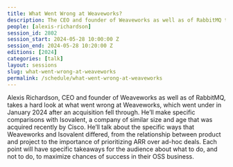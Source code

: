 ```yaml
---
title: What Went Wrong at Weaveworks?
description: The CEO and founder of Weaveworks as well as of RabbitMQ takes a hard look at what went wrong at Weaveworks.
people: [alexis-richardson]
session_id: 2802
session_start: 2024-05-28 10:00:00 Z
session_end: 2024-05-28 10:20:00 Z
editions: [2024]
categories: [talk]
layout: sessions
slug: what-went-wrong-at-weaveworks
permalink: /schedule/what-went-wrong-at-weaveworks
---
```


Alexis Richardson, CEO and founder of Weaveworks as well as of RabbitMQ, takes a hard look at what went wrong 
at Weaveworks, which went under in January 2024 after an acquisition fell through. He’ll make specific comparisons 
with Isovalent, a company of similar size and age that was acquired recently by Cisco. He’ll talk about the specific
ways that Weaveworks and Isovalent differed, from the relationship between product and project to the importance 
of prioritizing ARR over ad-hoc deals. Each point will have specific takeaways for the audience about what to do, 
and not to do, to maximize chances of success in their OSS business. 
